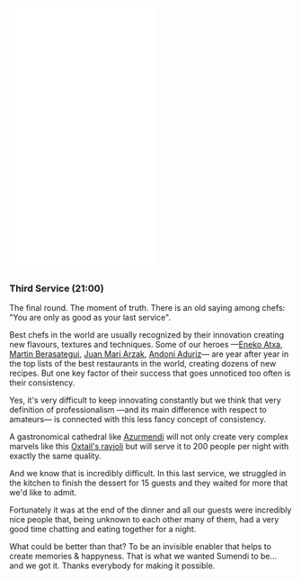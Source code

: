 <section class="main-content default-padding shadow-off">
  <div class="container">
    <div class="row">
      <div class="col-md-3">
        <div class="video-builder">
          <div class="videoWrapper">
            <iframe src="//player.vimeo.com/video/79704383?byline=0&amp;portrait=0&amp;loop=1" width="262" height="466" frameborder="0" webkitallowfullscreen mozallowfullscreen allowfullscreen></iframe>
          </div>
        </div>
      </div>
      <div class="col-md-4">
        <h3 class="fancy default"><span>Third Service (21:00)</span></h3>
        <p>
          The final round. The moment of truth. There is an old saying among chefs: "You are only as good as your last service".
        </p>
        <p>
          Best chefs in the world are usually recognized by their innovation creating new flavours, textures and techniques. Some of our heroes —<a href="https://es.wikipedia.org/wiki/Eneko_Atxa">Eneko Atxa</a>, <a href="https://en.wikipedia.org/wiki/Mart%C3%ADn_Berasategui">Martin Berasategui</a>, <a href="https://en.wikipedia.org/wiki/Juan_Mari_Arzak">Juan Mari Arzak</a>,  <a href="https://es.wikipedia.org/wiki/Andoni_Luis_Aduriz">Andoni Aduriz</a>— are year after year in the top lists of the best restaurants in the world, creating dozens of new recipes. But one key factor of their success that goes unnoticed too often is their consistency.
        </p>
        <p>
          Yes, it's very difficult to keep innovating constantly but we think that very definition of professionalism —and its main difference with respect to amateurs— is connected with this less fancy concept of consistency.
        </p>
      </div>
      <div class="col-md-4">
          <p>
            A gastronomical cathedral like <a href="http://www.azurmendi.biz/?idioma=en">Azurmendi</a> will not only create very complex marvels like this <a href="http://www.weine-feinkost.de/unterwegs/wp-content/uploads/2013/03/azurmendi_9.jpg">Oxtail's ravioli</a> but will serve it to 200 people per night with exactly the same quality.
          </p>
          <p>
            And we know that is incredibly difficult. In this last service, we struggled in the kitchen to finish the dessert for 15 guests and they waited for more that we'd like to admit.
          </p>
          <p>
            Fortunately it was at the end of the dinner and all our guests were incredibly nice people that, being unknown to each other many of them, had a very good time chatting and eating together for a night.
          </p>
          <p>What could be better than that? To be an invisible enabler that helps to create memories &amp; happyness. That is what we wanted Sumendi to be… and we got it. <span class="highlight-text">Thanks everybody for making it possible.</span></p>
      </div>
    </div>
  </div>
</section>